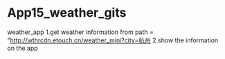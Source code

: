 # App15_weather_gits
weather_app
1.get weather information from 
  path = "http://wthrcdn.etouch.cn/weather_mini?city=杭州
2.show the information on the app 
